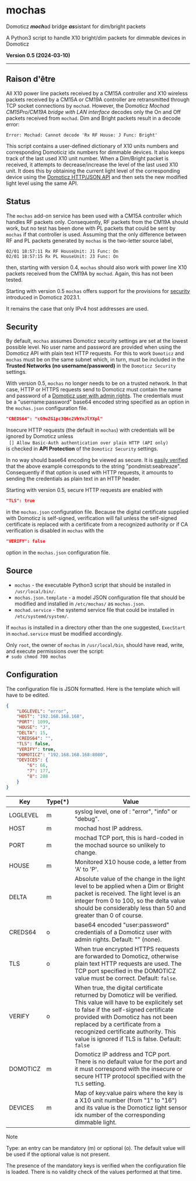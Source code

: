 # mochas

Domoticz ***moch***ad bridge ***as***sistant for dim/bright packets

A Python3 script to handle X10 bright/dim packets for dimmable devices in Domoticz

**Version 0.5 (2024-03-10)**

---

## Raison d'être

All X10 power line packets received by a CM15A controller and X10 wireless packets received by a CM15A or CM19A controller are retransmitted through TCP socket connections by `mochad`. However, the Domoticz *Mochad CM15Pro/CM19A bridge with LAN interface* decodes only the On and Off packets received from `mochad`. Dim and Bright packets result in a decode error:

    Error: Mochad: Cannot decode 'Rx RF House: J Func: Bright' 

This script contains a user-defined dictionary of X10 units numbers and corresponding Domoticiz idx numbers for dimmable devices. It also keeps track of the last used X10 unit number. When a Dim/Bright packet is received, it attempts to decrease/increase the level of the last used X10 unit. It does this by obtaining the current light level of the corresponding device using the [Domoticz HTTP/JSON API](https://www.domoticz.com/wiki/Domoticz_API/JSON_URL%27s) and then sets the new modified light level using the same API.

## Status

The `mochas` add-on service has been used with a CM15A controller which handles RF packets only. Consequently, RF packets from the CM19A should work, but no test has been done with PL packets that could be sent by `mochas` if that controller is used. Assuming that the only difference between RF and PL packets generated by `mochas` is the two-letter source label,      

    02/01 18:57:11 Rx RF HouseUnit: J1 Func: On
    02/01 18:57:15 Rx PL HouseUnit: J3 Func: On

then, starting with version 0.4, `mochas` should also work with power line X10 packets received from the CM19A by `mochad`. Again, this has not been tested.

Starting with version 0.5 `mochas` offers support for the provisions for [security](https:////www.domoticz.com/wiki/Security) introduced in Domoticz 2023.1.

It remains the case that only IPv4 host addresses are used.

## Security 

By default, `mochas` assumes Domoticz security settings are set at the lowest possible level. No user name and password are provided when using the Domoticz API with plain text HTTP requests. For this to work `Domoticz` and `mochas` must be on the same subnet which, in turn, must be included in the **Trusted Networks (no username/password)** in the `Domoticz Security` settings.

With version 0.5, `mochas` no longer needs to be on a trusted network. In that case, HTTP or HTTPS requests send to Domoticz must contain the name and password of a [Domoticz user with admin rights](https://www.domoticz.com/wiki/Security#Users). The credentials must be a "username:password" base64 encoded string specified as an option in the `mochas.json` configuration file.

```json
"CREDS64": "cG9uZG1pc3Q6c2VhYnJlYXpl"
```

Insecure HTTP requests (the default in `mochas`) with credentials will be ignored by Domoticz unless  
&nbsp;&nbsp;`[] Allow Basic-Auth authentication over plain HTTP (API only)`  
is checked in **API Protection** of the `Domoticz Security` settings.

In no way should base64 encoding be viewed as secure. It is [easily verified](https://www.base64decode.org/) that the above example corresponds to the string "pondmist:seabreaze". Consequently if that option is used with HTTP requests, it amounts to sending the credentials as plain text in an HTTP header.

Starting with version 0.5, secure HTTP requests are enabled with  

```json
"TLS": true
```

in the `mochas.json` configuration file. Because the digital certificate supplied with Domoticz is self-signed, verification will fail unless the self-signed certificate is replaced with a certificate from a recognized authority or if CA verification is disabled in `mochas` with the

```json
"VERIFY": false
```

option in the `mochas.json` configuration file.


## Source

- `mochas` - the executable Python3 script that should be installed in `/usr/local/bin/`.
- `mochas.json.template` - a model JSON configuration file that should be modified and installed in `/etc/mochas/` as `mochas.json`.
- `mochad.service` - the systemd service file that could be installed in `/etc/systemd/system/`.

If `mochas` is installed in a directory other than the one suggested, `ExecStart` in `mochad.service` must be modified accordingly.

Only `root`, the owner of `mochas` in `/usr/local/bin`, should have read, write, and execute permissions over the script:   
`# sudo chmod 700 mochas`

## Configuration

The configuration file is JSON formatted. Here is the template which will have to be edited.

```json
{
    "LOGLEVEL": "error",
    "HOST": "192.168.168.168",
    "PORT": 1099,
    "HOUSE": "J",
    "DELTA": 15,
    "CREDS64": "",
    "TLS": false,
    "VERIFY": true,
    "DOMOTICZ": "192.168.168.168:8080",
    "DEVICES": {
        "6": 66,
        "7": 177,
        "8": 288
    }
}
```

| Key | Type(*) |Value |
| --- | ---  | --- |
| LOGLEVEL  | m |syslog level, one of : "error", "info" or "debug". |
| HOST      | m |mochad host IP address. |
| PORT      | m |mochad TCP port, this is hard-coded in the mochad source so unlikely to change. |
| HOUSE     | m |Monitored X10 house code, a letter from 'A' to 'P'. |
| DELTA     | m |Absolute value of the change in the light level to be applied when a Dim or Bright packet is received. The light level is an integer from 0 to 100, so the delta value should be considerably less than 50 and greater than 0 of course. |
| CREDS64   | o | base64 encoded "user:password" credentials of a Domoticz user with admin rights. Default: "" (none). |
| TLS       | o |When true encrypted HTTPS requests are forwarded to Domoticz, otherwise plain text HTTP requests are used. The TCP port specified in the DOMOTICZ value must be correct. Default: `false`. |
| VERIFY    | o | When true, the digital certificate returned by Domoticz will be verified. This value will have to be explicitely set to false if the self-signed certificate provided with Domoticz has not been replaced by a certificate from a recognized certificate authority. This value is ignored if TLS is false. Default: `false` | 
| DOMOTICZ  | m |Domoticz IP address and TCP port. There is no default value for the port and it must correspond with the insecure or secure HTTP protocol specified with the `TLS` setting.  |
| DEVICES   | m | Map of key:value pairs where the key is a X10 unit number (from "1" to "16") and its value is the Domoticz light sensor idx number of the corresponding dimmable light. |

> [!Note]  
> Type: an entry can be mandatory (m) or optional (o). The default value will be used if the optional value is not present.
>
> The presence of the mandatory keys is verified when the configuration file is loaded. There is no validity check of the values performed at that time. 
